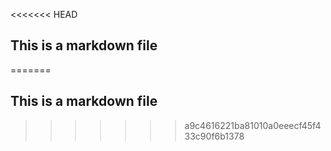 <<<<<<< HEAD
## This is a markdown file
=======
## This is a markdown file
>>>>>>> a9c4616221ba81010a0eeecf45f433c90f6b1378
